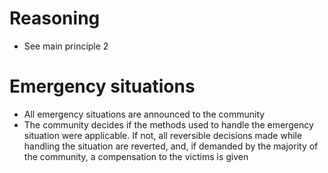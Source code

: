 # Reasoning
- See main principle 2
# Emergency situations
- All emergency situations are announced to the community
- The community decides if the methods used to handle the emergency situation were applicable. If not, all reversible decisions made while handling the situation are reverted, and, if demanded by the majority of the community, a compensation to the victims is given